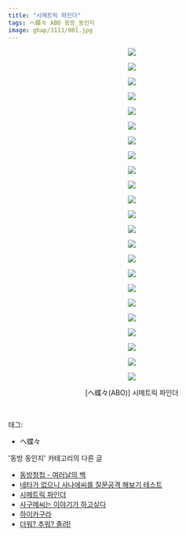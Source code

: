 ```yaml
---
title: "시메트릭 파인더"
tags: ヘ蝶々 ABO 동방_동인지
image: ghap/3111/001.jpg
---
```

<div class="article">
<p style="text-align: center; clear: none; float: none;"><img src="{{ site.nasurl }}/ghap/3111/001.jpg"/></p>
<p style="text-align: center; clear: none; float: none;"><img src="{{ site.nasurl }}/ghap/3111/002.jpg"/></p>
<p style="text-align: center; clear: none; float: none;"><img src="{{ site.nasurl }}/ghap/3111/003.jpg"/></p>
<p style="text-align: center; clear: none; float: none;"><img src="{{ site.nasurl }}/ghap/3111/004.jpg"/></p>
<p style="text-align: center; clear: none; float: none;"><img src="{{ site.nasurl }}/ghap/3111/005.jpg"/></p>
<p style="text-align: center; clear: none; float: none;"><img src="{{ site.nasurl }}/ghap/3111/006.jpg"/></p>
<p style="text-align: center; clear: none; float: none;"><img src="{{ site.nasurl }}/ghap/3111/007.jpg"/></p>
<p style="text-align: center; clear: none; float: none;"><img src="{{ site.nasurl }}/ghap/3111/008.jpg"/></p>
<p style="text-align: center; clear: none; float: none;"><img src="{{ site.nasurl }}/ghap/3111/009.jpg"/></p>
<p style="text-align: center; clear: none; float: none;"><img src="{{ site.nasurl }}/ghap/3111/010.jpg"/></p>
<p style="text-align: center; clear: none; float: none;"><img src="{{ site.nasurl }}/ghap/3111/011.jpg"/></p>
<p style="text-align: center; clear: none; float: none;"><img src="{{ site.nasurl }}/ghap/3111/012.jpg"/></p>
<p style="text-align: center; clear: none; float: none;"><img src="{{ site.nasurl }}/ghap/3111/013.jpg"/></p>
<p style="text-align: center; clear: none; float: none;"><img src="{{ site.nasurl }}/ghap/3111/014.jpg"/></p>
<p style="text-align: center; clear: none; float: none;"><img src="{{ site.nasurl }}/ghap/3111/015.jpg"/></p>
<p style="text-align: center; clear: none; float: none;"><img src="{{ site.nasurl }}/ghap/3111/016.jpg"/></p>
<p style="text-align: center; clear: none; float: none;"><img src="{{ site.nasurl }}/ghap/3111/017.jpg"/></p>
<p style="text-align: center; clear: none; float: none;"><img src="{{ site.nasurl }}/ghap/3111/018.jpg"/></p>
<p style="text-align: center; clear: none; float: none;"><img src="{{ site.nasurl }}/ghap/3111/019.jpg"/></p>
<p style="text-align: center; clear: none; float: none;"><img src="{{ site.nasurl }}/ghap/3111/020.jpg"/></p>
<p style="text-align: center; clear: none; float: none;"><img src="{{ site.nasurl }}/ghap/3111/021.jpg"/></p>
<p style="text-align: center; clear: none; float: none;"><img src="{{ site.nasurl }}/ghap/3111/022.jpg"/></p>
<p style="text-align: center; clear: none; float: none;"><img src="{{ site.nasurl }}/ghap/3111/023.jpg"/></p>
<p style="text-align: center; clear: none; float: none;">[ヘ蝶々(ABO)] 시메트릭 파인더</p>
<p><br/></p>
</div><div class="tagTrail">
<p>태그: </p>
<ul>
<li>ヘ蝶々</li>
</ul>
</div><div class="another">
<p>'동방 동인지' 카테고리의 다른 글</p>
<ul>
<li><a href="/2017-01-12-ghap_3114">동방청첩 - 여러날의 백</a></li>
<li><a href="/2017-01-12-ghap_3113">네타가 없으니 사나에씨를 질문공격 해보기 테스트</a></li>
<li><a href="/2017-01-12-ghap_3111">시메트릭 파인더</a></li>
<li><a href="/2017-01-12-ghap_3109">사구메씨는 이야기가 하고싶다</a></li>
<li><a href="/2017-01-12-ghap_3108">하이카구라</a></li>
<li><a href="/2017-01-11-ghap_3107">더워? 추워? 졸려!</a></li>
</ul>
</div><div class="cb_module cb_fluid">
<div class="cb_wrt cb_profile">
</div><!-- commentList close -->
</div>